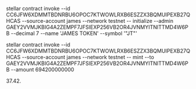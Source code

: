 stellar contract invoke --id CC6JFW6XDMMTBDNRBU6OPOC7KTWOWLRXB6ESZZX3BQMUIPEXB27QHCAS --source-account james --network testnet -- initialize --admin GAEY2VVMJKBIG4A2ZEMPF7JFSIEXP256VB2OR4JVNMYITNITTMD4W6PB --decimal 7 --name 'JAMES TOKEN' --symbol '"JT"'

stellar contract invoke --id CC6JFW6XDMMTBDNRBU6OPOC7KTWOWLRXB6ESZZX3BQMUIPEXB27QHCAS --source-account james --network testnet -- mint --to GAEY2VVMJKBIG4A2ZEMPF7JFSIEXP256VB2OR4JVNMYITNITTMD4W6PB --amount 694200000000

37.42.
